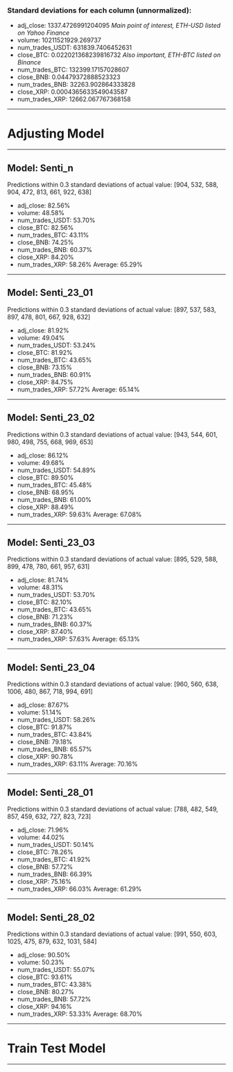 ### Standard deviations for each column (unnormalized):
- adj_close:       1337.4726991204095 *Main point of interest, ETH-USD listed on Yahoo Finance*
- volume:          10211521929.269737
- num_trades_USDT: 631839.7406452631
- close_BTC:       0.022021368239816732 *Also important, ETH-BTC listed on Binance*
- num_trades_BTC:  132399.17157028607
- close_BNB:       0.04479372888523323
- num_trades_BNB:  32263.902864333828
- close_XRP:       0.0004365633549043587
- num_trades_XRP:  12662.067767368158

---
# Adjusting Model
---
## Model: Senti_n
Predictions within 0.3 standard deviations of actual value:
[904, 532, 588, 904, 472, 813, 661, 922, 638]
- adj_close: 82.56%
- volume: 48.58%
- num_trades_USDT: 53.70%
- close_BTC: 82.56%
- num_trades_BTC: 43.11%
- close_BNB: 74.25%
- num_trades_BNB: 60.37%
- close_XRP: 84.20%
- num_trades_XRP: 58.26%
Average: 65.29%

---
## Model: Senti_23_01
Predictions within 0.3 standard deviations of actual value:
[897, 537, 583, 897, 478, 801, 667, 928, 632]
- adj_close: 81.92%
- volume: 49.04%
- num_trades_USDT: 53.24%
- close_BTC: 81.92%
- num_trades_BTC: 43.65%
- close_BNB: 73.15%
- num_trades_BNB: 60.91%
- close_XRP: 84.75%
- num_trades_XRP: 57.72%
Average: 65.14%

---
## Model: Senti_23_02
Predictions within 0.3 standard deviations of actual value:
[943, 544, 601, 980, 498, 755, 668, 969, 653]
- adj_close: 86.12%
- volume: 49.68%
- num_trades_USDT: 54.89%
- close_BTC: 89.50%
- num_trades_BTC: 45.48%
- close_BNB: 68.95%
- num_trades_BNB: 61.00%
- close_XRP: 88.49%
- num_trades_XRP: 59.63%
Average: 67.08%

---
## Model: Senti_23_03
Predictions within 0.3 standard deviations of actual value:
[895, 529, 588, 899, 478, 780, 661, 957, 631]
- adj_close: 81.74%
- volume: 48.31%
- num_trades_USDT: 53.70%
- close_BTC: 82.10%
- num_trades_BTC: 43.65%
- close_BNB: 71.23%
- num_trades_BNB: 60.37%
- close_XRP: 87.40%
- num_trades_XRP: 57.63%
Average: 65.13%

---
## Model: Senti_23_04
Predictions within 0.3 standard deviations of actual value:
[960, 560, 638, 1006, 480, 867, 718, 994, 691]
- adj_close: 87.67%
- volume: 51.14%
- num_trades_USDT: 58.26%
- close_BTC: 91.87%
- num_trades_BTC: 43.84%
- close_BNB: 79.18%
- num_trades_BNB: 65.57%
- close_XRP: 90.78%
- num_trades_XRP: 63.11%
Average: 70.16%

---
## Model: Senti_28_01
Predictions within 0.3 standard deviations of actual value:
[788, 482, 549, 857, 459, 632, 727, 823, 723]
- adj_close: 71.96%
- volume: 44.02%
- num_trades_USDT: 50.14%
- close_BTC: 78.26%
- num_trades_BTC: 41.92%
- close_BNB: 57.72%
- num_trades_BNB: 66.39%
- close_XRP: 75.16%
- num_trades_XRP: 66.03%
Average: 61.29%

---
## Model: Senti_28_02
Predictions within 0.3 standard deviations of actual value:
[991, 550, 603, 1025, 475, 879, 632, 1031, 584]
- adj_close: 90.50%
- volume: 50.23%
- num_trades_USDT: 55.07%
- close_BTC: 93.61%
- num_trades_BTC: 43.38%
- close_BNB: 80.27%
- num_trades_BNB: 57.72%
- close_XRP: 94.16%
- num_trades_XRP: 53.33%
Average: 68.70%

---
# Train Test Model
---
